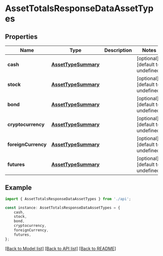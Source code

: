 # AssetTotalsResponseDataAssetTypes


## Properties

Name | Type | Description | Notes
------------ | ------------- | ------------- | -------------
**cash** | [**AssetTypeSummary**](AssetTypeSummary.md) |  | [optional] [default to undefined]
**stock** | [**AssetTypeSummary**](AssetTypeSummary.md) |  | [optional] [default to undefined]
**bond** | [**AssetTypeSummary**](AssetTypeSummary.md) |  | [optional] [default to undefined]
**cryptocurrency** | [**AssetTypeSummary**](AssetTypeSummary.md) |  | [optional] [default to undefined]
**foreignCurrency** | [**AssetTypeSummary**](AssetTypeSummary.md) |  | [optional] [default to undefined]
**futures** | [**AssetTypeSummary**](AssetTypeSummary.md) |  | [optional] [default to undefined]

## Example

```typescript
import { AssetTotalsResponseDataAssetTypes } from './api';

const instance: AssetTotalsResponseDataAssetTypes = {
    cash,
    stock,
    bond,
    cryptocurrency,
    foreignCurrency,
    futures,
};
```

[[Back to Model list]](../README.md#documentation-for-models) [[Back to API list]](../README.md#documentation-for-api-endpoints) [[Back to README]](../README.md)
